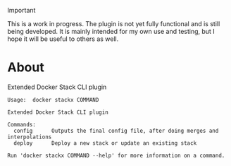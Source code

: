 > [!IMPORTANT]
> This is a work in progress. The plugin is not yet fully functional and is still being developed.
> It is mainly intended for my own use and testing, but I hope it will be useful to others as well.

# About
Extended Docker Stack CLI plugin

```
Usage:  docker stackx COMMAND

Extended Docker Stack CLI plugin

Commands:
  config      Outputs the final config file, after doing merges and interpolations
  deploy      Deploy a new stack or update an existing stack

Run 'docker stackx COMMAND --help' for more information on a command.
```
